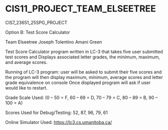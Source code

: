 # CIS11_PROJECT_TEAM_ELSEETREE


CIS7_23651_25SPG_PROJECT

Option B: Test Score Calculator

Team Elseetree
Joseph Tolentino
Amani Green


Test Score Calculator program written in LC-3 that takes five user submitted test scores and Displays associated letter grades, the minimum, maximum, and average scores.


Running of LC-3 program: user will be asked to submit their five scores and the program will then display maximum, minimum, average scores and letter grade equivalence on console
Once displayed program will ask if user would like to restart.

Grade Scale Used: (0 – 50 = F, 60 – 69 = D, 70 – 79 = C, 80 – 89 = B, 90 – 100 = A)

Scores Used for Debug/Testing: 52, 87, 96, 79, 61

Online Simulator Used: https://lc3.cs.umanitoba.ca/

